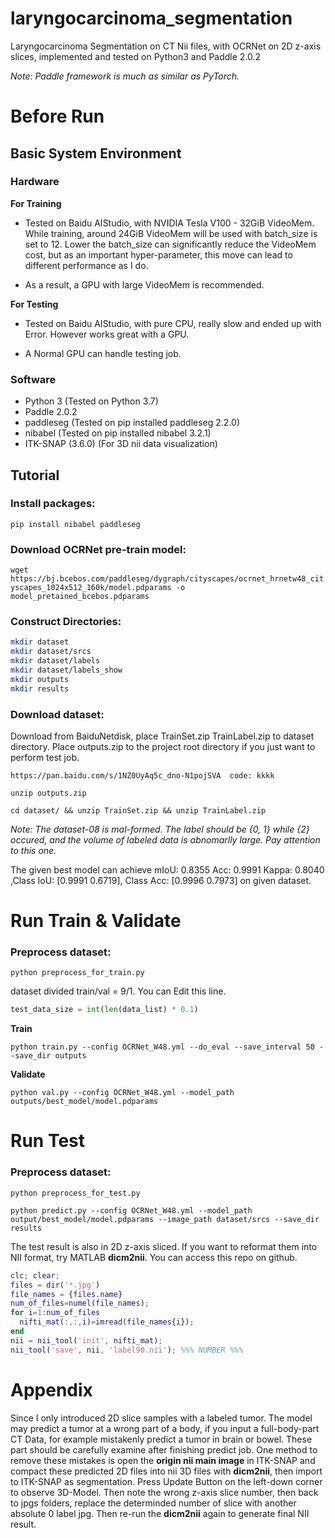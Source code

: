 # laryngocarcinoma_segmentation
 Laryngocarcinoma Segmentation on CT Nii files, with OCRNet on 2D z-axis slices, implemented and tested on Python3 and Paddle 2.0.2

 *Note: Paddle framework is much as similar as  PyTorch.*

# Before Run
## Basic System Environment
### Hardware
**For Training**

- Tested on Baidu AIStudio, with NVIDIA Tesla V100 - 32GiB VideoMem. While training, around 24GiB VideoMem will be used with batch_size is set to 12. Lower the batch_size can significantly reduce the VideoMem cost, but as an important hyper-parameter, this move can lead to different performance as I do.

- As a result, a GPU with large VideoMem is recommended.

**For Testing**

- Tested on Baidu AIStudio, with pure CPU, really slow and ended up with Error. However works great with a GPU.

- A Normal GPU can handle testing job.


### Software

- Python 3 (Tested on Python 3.7)
- Paddle 2.0.2
- paddleseg (Tested on pip installed paddleseg 2.2.0)
- nibabel (Tested on pip installed nibabel 3.2.1)
- ITK-SNAP (3.6.0) (For 3D nii data visualization)


## Tutorial

### **Install packages:**

``pip install nibabel paddleseg``


### **Download OCRNet pre-train model:**

``wget https://bj.bcebos.com/paddleseg/dygraph/cityscapes/ocrnet_hrnetw48_cityscapes_1024x512_160k/model.pdparams -o model_pretained_bcebos.pdparams``


### **Construct Directories:**
```bash
mkdir dataset
mkdir dataset/srcs
mkdir dataset/labels
mkdir dataset/labels_show
mkdir outputs
mkdir results
```

### **Download dataset:**

Download from BaiduNetdisk, place TrainSet.zip TrainLabel.zip to dataset directory. Place outputs.zip to the project root directory if you just want to perform test job.
```
https://pan.baidu.com/s/1NZ0UyAq5c_dno-N1pojSVA  code: kkkk
```
``unzip outputs.zip``

``cd dataset/ && unzip TrainSet.zip && unzip TrainLabel.zip``

*Note: The dataset-08 is mal-formed. The label should be {0, 1} while {2} occured, and the volume of labeled data is abnomarlly large. Pay attention to this one.*

The given best model can achieve mIoU: 0.8355 Acc: 0.9991 Kappa: 0.8040 ,Class IoU: [0.9991 0.6719], Class Acc: [0.9996 0.7973] on given dataset.

# Run Train & Validate
### **Preprocess dataset:**
``python preprocess_for_train.py``

dataset divided train/val = 9/1. You can Edit this line.
```python
test_data_size = int(len(data_list) * 0.1)
```
**Train**

``python train.py --config OCRNet_W48.yml --do_eval --save_interval 50 --save_dir outputs``

**Validate**

``python val.py --config OCRNet_W48.yml --model_path outputs/best_model/model.pdparams`` 

# Run Test
### **Preprocess dataset:**
``python preprocess_for_test.py``

``python predict.py --config OCRNet_W48.yml --model_path output/best_model/model.pdparams --image_path dataset/srcs --save_dir results``

The test result is also in 2D z-axis sliced. If you want to reformat them into NII format, try MATLAB **dicm2nii**. You can access this repo on github.
```matlab
clc; clear;
files = dir('*.jpg')
file_names = {files.name}
num_of_files=numel(file_names);
for i=1:num_of_files
  nifti_mat(:,:,i)=imread(file_names{i});
end
nii = nii_tool('init', nifti_mat);
nii_tool('save', nii, 'label90.nii'); %%% NUMBER %%%
```

# Appendix
Since I only introduced 2D slice samples with a labeled tumor. The model may predict a tumor at a wrong part of a body, if you input a full-body-part CT Data, for example mistakenly predict a tumor in brain or bowel. These part should be carefully examine after finishing predict job. One method to remove these mistakes is open the **origin nii main image** in ITK-SNAP and compact these predicted 2D files into nii 3D files with **dicm2nii**, then import to ITK-SNAP as segmentation. Press Update Button on the left-down corner to observe 3D-Model. Then note the wrong z-axis slice number, then back to jpgs folders, replace the determinded number of slice with another absolute 0 label jpg. Then re-run the **dicm2nii** again to generate final NII result.